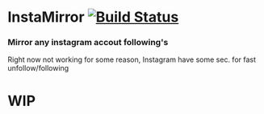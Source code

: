 # InstaMirror [![Build Status](https://travis-ci.org/Delfyn/InstaMirror.svg?branch=master)](https://travis-ci.org/Delfyn/InstaMirror)
### Mirror any instagram accout following's

Right now not working for some reason, Instagram have some sec. for fast unfollow/following

# WIP
